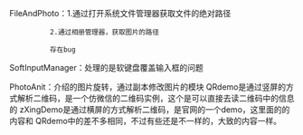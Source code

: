FileAndPhoto：1.通过打开系统文件管理器获取文件的绝对路径
              
              2.通过相册管理器，获取图片的路径
              
              存在bug
SoftInputManager：处理的是软键盘覆盖输入框的问题

PhotoAnit：介绍的图片旋转，通过副本修改图片的模块
  QRdemo是通过竖屏的方式解析二维码，是一个仿微信的二维码实例，这个是可以直接去读二维码中的信息的
  zXingDemo是通过横屏的方式解析二维码，是官网的一个demo，这里面的的内容和 QRdemo中的差不多相同，不过有些还是不一样的，大致的内容一样。